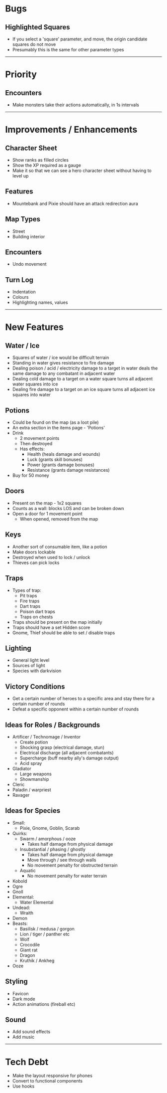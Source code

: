 # Bugs

## Highlighted Squares
* If you select a 'square' parameter, and move, the origin candidate squares do not move
* Presumably this is the same for other parameter types

-----------------------------------------------------------------------------------------

# Priority

## Encounters
* Make monsters take their actions automatically, in 1s intervals

-----------------------------------------------------------------------------------------

# Improvements / Enhancements

## Character Sheet
* Show ranks as filled circles
* Show the XP required as a gauge
* Make it so that we can see a hero character sheet without having to level up

## Features
* Mountebank and Pixie should have an attack redirection aura

## Map Types
* Street
* Building interior

## Encounters
* Undo movement

## Turn Log
* Indentation
* Colours
* Highlighting names, values

-----------------------------------------------------------------------------------------

# New Features

## Water / Ice
* Squares of water / ice would be difficult terrain
* Standing in water gives resistance to fire damage
* Dealing poison / acid / electricity damage to a target in water deals the same damage to any combatant in adjacent water
* Dealing cold damage to a target on a water square turns all adjacent water squares into ice
* Dealing fire damage to a target on an ice square turns all adjacent ice squares into water

## Potions
* Could be found on the map (as a loot pile)
* An extra section in the items page - 'Potions'
* Drink
  * 2 movement points
  * Then destroyed
  * Has effects:
    * Health (heals damage and wounds)
    * Luck (grants skill bonuses)
    * Power (grants damage bonuses)
    * Resistance (grants damage resistances)
* Buy for 50 money

## Doors
* Present on the map - 1x2 squares
* Counts as a wall: blocks LOS and can be broken down
* Open a door for 1 movement point
  * When opened, removed from the map

## Keys
* Another sort of consumable item, like a potion
* Make doors lockable
* Destroyed when used to lock / unlock
* Thieves can pick locks

## Traps
* Types of trap:
  * Pit traps
  * Fire traps
  * Dart traps
  * Poison dart traps
  * Traps on chests
* Traps should be present on the map initially
* Traps should have a set Hidden score
* Gnome, Thief should be able to set / disable traps

## Lighting
* General light level
* Sources of light
* Species with darkvision

## Victory Conditions
* Get a certain number of heroes to a specific area and stay there for a certain number of rounds
* Defeat a specific opponent within a certain number of rounds

## Ideas for Roles / Backgrounds
* Artificer / Technomage / Inventor
  * Create potion
  * Shocking grasp (electrical damage, stun)
  * Electrical discharge (all adjacent combatants)
  * Supercharge (buff nearby ally's damage output)
  * Acid spray
* Gladiator 
  * Large weapons
  * Showmanship
* Cleric
* Paladin / warpriest
* Ravager

## Ideas for Species
* Small:
  * Pixie, Gnome, Goblin, Scarab
* Quirks:
  * Swarm / amorphous / ooze
    * Takes half damage from physical damage
  * Insubstantial / phasing / ghostly
    * Takes half damage from physical damage
    * Move through / see through walls
    * No movement penalty for obstructed terrain
  * Aquatic
    * No movement penalty for water terrain
* Kobold
* Ogre
* Gnoll
* Elemental:
  * Water Elemental
* Undead:
  * Wraith
* Demon
* Beasts:
  * Basilisk / medusa / gorgon
  * Lion / tiger / panther etc
  * Wolf
  * Crocodile
  * Giant rat
  * Dragon
  * Kruthik / Ankheg
* Ooze

## Styling
* Favicon
* Dark mode
* Action animations (fireball etc)

## Sound
* Add sound effects
* Add music

-----------------------------------------------------------------------------------------

# Tech Debt

* Make the layout responsive for phones
* Convert to functional components
* Use hooks
